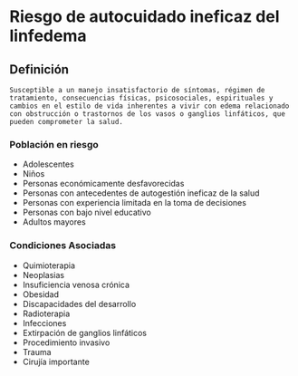 # Riesgo de autocuidado ineficaz del linfedema
## Definición
	Susceptible a un manejo insatisfactorio de síntomas, régimen de tratamiento, consecuencias físicas, psicosociales, espirituales y cambios en el estilo de vida inherentes a vivir con edema relacionado con obstrucción o trastornos de los vasos o ganglios linfáticos, que pueden comprometer la salud.



### Población en riesgo
- Adolescentes   
- Niños   
- Personas económicamente 
desfavorecidas   
- Personas con antecedentes de 
autogestión ineficaz de la salud   
- Personas con experiencia 
limitada en la toma de 
decisiones   
- Personas con bajo nivel 
educativo   
- Adultos mayores  

### Condiciones Asociadas
- Quimioterapia 
- Neoplasias  
- Insuficiencia venosa crónica  
- Obesidad  
- Discapacidades del desarrollo 
- Radioterapia  
- Infecciones 
- Extirpación de ganglios 
linfáticos  
- Procedimiento invasivo  
- Trauma   
- Cirujía importante   
 
 
 
 
 
